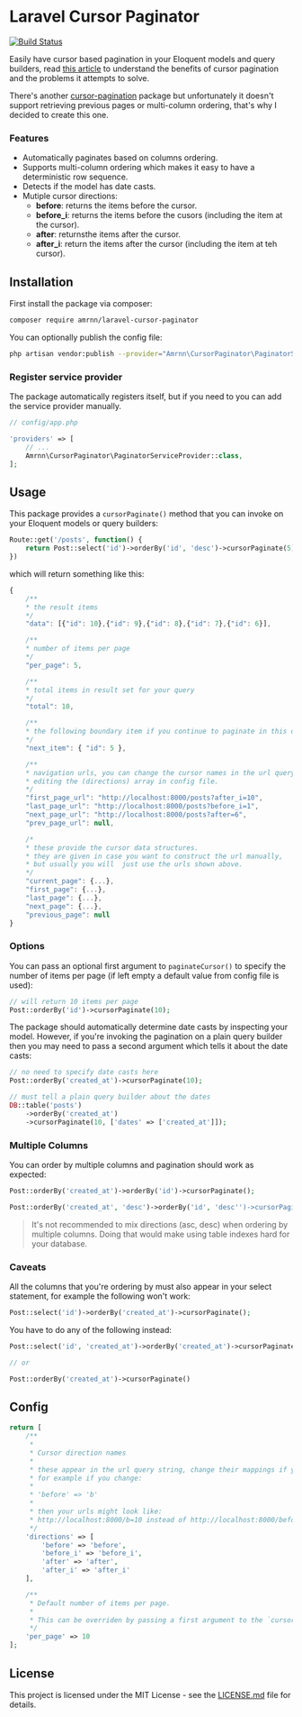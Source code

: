 # Laravel Cursor Paginator

[![Build Status](https://travis-ci.org/amrnn/laravel-cursor-paginator.svg?branch=master)](https://travis-ci.org/amrnn/laravel-cursor-paginator)

Easily have cursor based pagination in your Eloquent models and query builders, read [this article](https://use-the-index-luke.com/sql/partial-results/fetch-next-page) to understand the benefits of cursor pagination and the problems it attempts to solve.

There's another [cursor-pagination](https://github.com/juampi92/cursor-pagination) package but unfortunately it doesn't support retrieving previous pages or multi-column ordering, that's why I decided to create this one.

### Features

* Automatically paginates based on columns ordering.
* Supports multi-column ordering which makes it easy to have a deterministic row sequence.
* Detects if the model has date casts.
* Mutiple cursor directions:
  * **before**: returns the items before the cursor.
  * **before_i**: returns the items before the cusors (including the item at the cursor).
  * **after**: returnsthe items after the cursor.
  * **after_i**: return the items after the cursor (including the item at teh cursor).

## Installation

First install the package via composer:

```sh
composer require amrnn/laravel-cursor-paginator
```

You can optionally publish the config file:

```sh
php artisan vendor:publish --provider="Amrnn\CursorPaginator\PaginatorServiceProvider"
```

### Register service provider
The package automatically registers itself, but if you need to you can add the service provider manually.

```php
// config/app.php

'providers' => [
    // ...
    Amrnn\CursorPaginator\PaginatorServiceProvider::class,
];
```

## Usage

This package provides a `cursorPaginate()` method that you can invoke on your Eloquent models or query builders:

```php
Route::get('/posts', function() {
    return Post::select('id')->orderBy('id', 'desc')->cursorPaginate(5);
})
```

which will return something like this:

```js
{
    /**
    * the result items
    */
    "data": [{"id": 10},{"id": 9},{"id": 8},{"id": 7},{"id": 6}],

    /**
    * number of items per page
    */  
    "per_page": 5,

    /**
    * total items in result set for your query
    */  
    "total": 10,

    /**
    * the following boundary item if you continue to paginate in this direction
    */
    "next_item": { "id": 5 },

    /**
    * navigation urls, you can change the cursor names in the url query string by
    * editing the (directions) array in config file.
    */
    "first_page_url": "http://localhost:8000/posts?after_i=10",
    "last_page_url": "http://localhost:8000/posts?before_i=1",
    "next_page_url": "http://localhost:8000/posts?after=6",
    "prev_page_url": null,

    /*
    * these provide the cursor data structures.
    * they are given in case you want to construct the url manually,
    * but usually you will  just use the urls shown above.
    */
    "current_page": {...},
    "first_page": {...},
    "last_page": {...},
    "next_page": {...},
    "previous_page": null
}
```

### Options
You can pass an optional first argument to `paginateCursor()` to specify the number of items per page (if left empty a default value from config file is used):

```php
// will return 10 items per page
Post::orderBy('id')->cursorPaginate(10);
```

The package should automatically determine date casts by inspecting your model. However, if you're invoking the pagination on a plain query builder then you may need to pass a second argument which tells it about the date casts:
```php
// no need to specify date casts here
Post::orderBy('created_at')->cursorPaginate(10);

// must tell a plain query builder about the dates
DB::table('posts')
    ->orderBy('created_at')
    ->cursorPaginate(10, ['dates' => ['created_at']]);
```

### Multiple Columns
You can order by multiple columns and pagination should work as expected:

```php
Post::orderBy('created_at')->orderBy('id')->cursorPaginate();

Post::orderBy('created_at', 'desc')->orderBy('id', 'desc'')->cursorPaginate();
```
> It's not recommended to mix directions (asc, desc) when ordering by multiple columns. Doing that would make using table indexes hard for your database.

### Caveats
All the columns that you're ordering by must also appear in your select statement, for example the following won't work:

```php
Post::select('id')->orderBy('created_at')->cursorPaginate();
```
You have to do any of the following instead:
```php
Post::select('id', 'created_at')->orderBy('created_at')->cursorPaginate();

// or

Post::orderBy('created_at')->cursorPaginate()

```

## Config

```php
return [
    /**
     * 
     * Cursor direction names
     * 
     * these appear in the url query string, change their mappings if you need to.
     * for example if you change: 
     * 
     * 'before' => 'b'
     * 
     * then your urls might look like:
     * http://localhost:8000/b=10 instead of http://localhost:8000/before=10
     */
    'directions' => [
        'before' => 'before',
        'before_i' => 'before_i',
        'after' => 'after',
        'after_i' => 'after_i'
    ],

    /**
     * Default number of items per page.
     * 
     * This can be overriden by passing a first argument to the `cursorPaginate()` method.
     */
    'per_page' => 10
];
```

## License

This project is licensed under the MIT License - see the [LICENSE.md](LICENSE.md) file for details.
